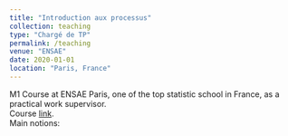 ```yaml
---
title: "Introduction aux processus"
collection: teaching
type: "Chargé de TP"
permalink: /teaching
venue: "ENSAE"
date: 2020-01-01
location: "Paris, France"
---
```


M1 Course at ENSAE Paris, one of the top statistic school in France, as a practical work supervisor. <br />
Course [link](https://www.ensae.fr/en/courses/introduction-to-stochastic-processes/). <br />
Main notions:
